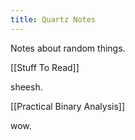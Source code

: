 ```yaml
---
title: Quartz Notes
---
```

Notes about random things.

[[Stuff To Read]]

sheesh.

[[Practical Binary Analysis]]

wow.